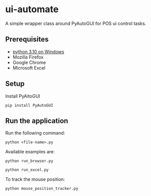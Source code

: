 # ui-automate

A simple wrapper class around PyAutoGUI for POS ui control tasks.


## Prerequisites
* [python 3.10 on Windows](https://www.python.org/downloads/windows/)
* Mozilla Firefox
* Google Chrome
* Microsoft Excel


## Setup
Install PyAitoGUI
```
pip install PyAutoGUI
```

## Run the application
Run the following command:
```
python <file-name>.py
```

Available examples are:
```
python run_browser.py
```
```
python run_excel.py
```


To track the mouse position:
```
python mouse_position_tracker.py
```
